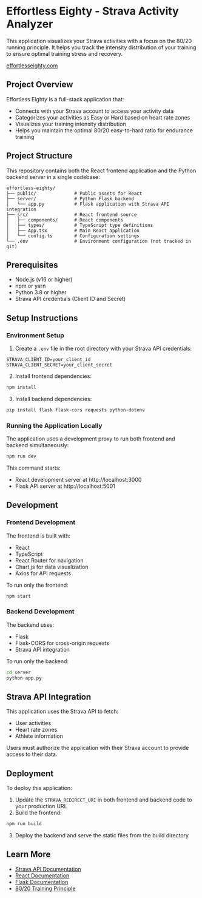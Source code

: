 # Effortless Eighty - Strava Activity Analyzer

This application visualizes your Strava activities with a focus on the 80/20 running principle. It helps you track the intensity distribution of your training to ensure optimal training stress and recovery.

[effortlesseighty.com](https://effortlesseighty.com)

## Project Overview

Effortless Eighty is a full-stack application that:
- Connects with your Strava account to access your activity data
- Categorizes your activities as Easy or Hard based on heart rate zones
- Visualizes your training intensity distribution
- Helps you maintain the optimal 80/20 easy-to-hard ratio for endurance training

## Project Structure

This repository contains both the React frontend application and the Python backend server in a single codebase:

```
effortless-eighty/
├── public/              # Public assets for React
├── server/              # Python Flask backend
│   └── app.py           # Flask application with Strava API integration
├── src/                 # React frontend source
│   ├── components/      # React components
│   ├── types/           # TypeScript type definitions
│   ├── App.tsx          # Main React application
│   └── config.ts        # Configuration settings
└── .env                 # Environment configuration (not tracked in git)
```

## Prerequisites

- Node.js (v16 or higher)
- npm or yarn
- Python 3.8 or higher
- Strava API credentials (Client ID and Secret)

## Setup Instructions

### Environment Setup

1. Create a `.env` file in the root directory with your Strava API credentials:

```
STRAVA_CLIENT_ID=your_client_id
STRAVA_CLIENT_SECRET=your_client_secret
```

2. Install frontend dependencies:
```bash
npm install
```

3. Install backend dependencies:
```bash
pip install flask flask-cors requests python-dotenv
```

### Running the Application Locally

The application uses a development proxy to run both frontend and backend simultaneously:

```bash
npm run dev
```

This command starts:
- React development server at http://localhost:3000
- Flask API server at http://localhost:5001

## Development

### Frontend Development

The frontend is built with:
- React 
- TypeScript
- React Router for navigation
- Chart.js for data visualization
- Axios for API requests

To run only the frontend:
```bash
npm start
```

### Backend Development

The backend uses:
- Flask
- Flask-CORS for cross-origin requests
- Strava API integration

To run only the backend:
```bash
cd server
python app.py
```

## Strava API Integration

This application uses the Strava API to fetch:
- User activities
- Heart rate zones
- Athlete information

Users must authorize the application with their Strava account to provide access to their data.

## Deployment

To deploy this application:

1. Update the `STRAVA_REDIRECT_URI` in both frontend and backend code to your production URL
2. Build the frontend:
```bash
npm run build
```
3. Deploy the backend and serve the static files from the build directory

## Learn More

- [Strava API Documentation](https://developers.strava.com/docs/reference/)
- [React Documentation](https://reactjs.org/)
- [Flask Documentation](https://flask.palletsprojects.com/)
- [80/20 Training Principle](https://www.runnersworld.com/training/a20807474/running-80-20-rule/)
